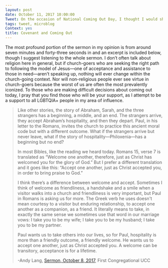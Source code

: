 ```yaml
---
layout: post
date: October 11, 2017 10:00:00
Tweet: On the occasion of National Coming Out Day, I thought I would share the sermon from the church we have been attending that is Open and Affirming for over 25 years now.
tags: tweet, microblog
Context: yes
title: Covenant and Coming Out
---
```


The most profound portion of the sermon in my opinion is from around seven minutes and forty-three seconds in and an excerpt is included below, though I suggest listening to the whole sermon. I don’t often talk about religion here in general, but if church-goers who are seeking the right path to following the model of Jesus—one of acceptance and assistance to those in need—aren’t speaking up, nothing will ever change within the church-going context. Nor will non-religious people ever see virtue in church-goers because the worst of us are often the most prevalently iconized. To those who are making difficult decisions about coming out today, I pray that you find those who will be your support, as I attempt to be a support to all LGBTQIA+ people in my area of influence.

> Like other stories,  the story of Abraham, Sarah, and the three strangers has a beginning, a middle, and an end. The strangers arrive, they accept Abraham’s hospitality, and then they depart. Paul, in his letter to the Romans, invites the church to practice this ancient moral code but with a different outcome. What if the strangers arrive but never leave, what if the story of hospitality—Philoxenia—has a beginning but no end?
>  
> In most Bibles, like the reading we heard today. Romans 15, verse 7 is translated as “Welcome one another, therefore, just as Christ has welcomed you for the glory of God.”  But I prefer a different translation and it goes like this: “Accept one another, just as Christ accepted you, in order to bring praise to God.”
>  
>  I think there’s a difference between welcome and accept. Sometimes I think of welcome as friendliness, a handshake and a smile when a visitor walks into a church and friendliness is very important, but Paul in Romans is asking us for more. The Greek verb he uses doesn't mean courtesy to a visitor but enduring relationship, to accept one another as a companion, as a friend. It literally means to take, in exactly the same sense we sometimes use that word in our marriage vows: I take you to be my wife; I take you to be my husband; I take you to be my partner.
>  
>  Paul wants us to take others into our lives, so for Paul, hospitality is more than a friendly outcome, a friendly welcome. He wants us to accept one another, just as Christ accepted you. A welcome can be transitory, acceptance is for a lifetime.
> 
> -Andy Lang, [Sermon, October 8, 2017][1], First Congregational UCC

[1]:	http://www.firstcongmadison.org/sermons/archive/sermon-october-8-2017